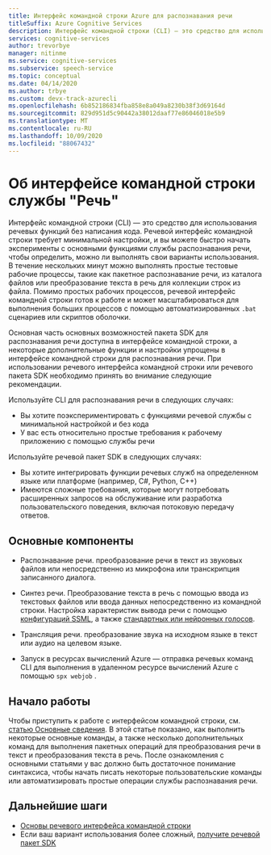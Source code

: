 ```yaml
---
title: Интерфейс командной строки Azure для распознавания речи
titleSuffix: Azure Cognitive Services
description: Интерфейс командной строки (CLI) — это средство для использования речевых функций без написания кода. Речевой интерфейс командной строки требует минимальной настройки, и вы можете сразу же начать эксперименты с основными функциями службы распознавания речи, чтобы определить, можно ли выполнять варианты использования.
services: cognitive-services
author: trevorbye
manager: nitinme
ms.service: cognitive-services
ms.subservice: speech-service
ms.topic: conceptual
ms.date: 04/14/2020
ms.author: trbye
ms.custom: devx-track-azurecli
ms.openlocfilehash: 6b852186834fba858e8a049a8230b38f3d69164d
ms.sourcegitcommit: 829d951d5c90442a38012daaf77e86046018e5b9
ms.translationtype: MT
ms.contentlocale: ru-RU
ms.lasthandoff: 10/09/2020
ms.locfileid: "88067432"
---
```

# <a name="what-is-the-speech-cli"></a>Об интерфейсе командной строки службы "Речь"

Интерфейс командной строки (CLI) — это средство для использования речевых функций без написания кода. Речевой интерфейс командной строки требует минимальной настройки, и вы можете быстро начать эксперименты с основными функциями службы распознавания речи, чтобы определить, можно ли выполнять свои варианты использования. В течение нескольких минут можно выполнять простые тестовые рабочие процессы, такие как пакетное распознавание речи, из каталога файлов или преобразование текста в речь для коллекции строк из файла. Помимо простых рабочих процессов, речевой интерфейс командной строки готов к работе и может масштабироваться для выполнения больших процессов с помощью автоматизированных `.bat` сценариев или скриптов оболочки.

Основная часть основных возможностей пакета SDK для распознавания речи доступна в интерфейсе командной строки, а некоторые дополнительные функции и настройки упрощены в интерфейсе командной строки для распознавания речи. При использовании речевого интерфейса командной строки или речевого пакета SDK необходимо принять во внимание следующие рекомендации.

Используйте CLI для распознавания речи в следующих случаях:
* Вы хотите поэкспериментировать с функциями речевой службы с минимальной настройкой и без кода
* У вас есть относительно простые требования к рабочему приложению с помощью службы речи

Используйте речевой пакет SDK в следующих случаях:
* Вы хотите интегрировать функции речевых служб на определенном языке или платформе (например, C#, Python, C++)
* Имеются сложные требования, которые могут потребовать расширенных запросов на обслуживание или разработка пользовательского поведения, включая потоковую передачу ответов.

## <a name="core-features"></a>Основные компоненты

* Распознавание речи. преобразование речи в текст из звуковых файлов или непосредственно из микрофона или транскрипция записанного диалога.

* Синтез речи. Преобразование текста в речь с помощью ввода из текстовых файлов или ввода данных непосредственно из командной строки. Настройка характеристик вывода речи с помощью [конфигураций SSML](speech-synthesis-markup.md), а также [стандартных или нейронных голосов](speech-synthesis-markup.md#standard-neural-and-custom-voices).

* Трансляция речи. преобразование звука на исходном языке в текст или аудио на целевом языке.

* Запуск в ресурсах вычислений Azure — отправка речевых команд CLI для выполнения в удаленном ресурсе вычислений Azure с помощью `spx webjob` .

## <a name="get-started"></a>Начало работы

Чтобы приступить к работе с интерфейсом командной строки, см. [статью Основные сведения](spx-basics.md). В этой статье показано, как выполнить некоторые основные команды, а также несколько дополнительных команд для выполнения пакетных операций для преобразования речи в текст и преобразования текста в речь. После ознакомления с основными статьями у вас должно быть достаточное понимание синтаксиса, чтобы начать писать некоторые пользовательские команды или автоматизировать простые операции службы распознавания речи.

## <a name="next-steps"></a>Дальнейшие шаги

- [Основы речевого интерфейса командной строки](spx-basics.md)
- Если ваш вариант использования более сложный, [получите речевой пакет SDK](speech-sdk.md)
